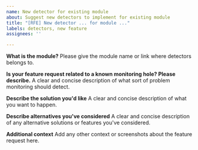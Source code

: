 ```yaml
---
name: New detector for existing module
about: Suggest new detectors to implement for existing module
title: "[RFE] New detector ... for module ..."
labels: detectors, new feature
assignees: ''

---
```


**What is the module?**
Please give the module name or link where detectors belongs to.

**Is your feature request related to a known monitoring hole? Please describe.**
A clear and concise description of what sort of problem monitoring should detect.

**Describe the solution you'd like**
A clear and concise description of what you want to happen.

**Describe alternatives you've considered**
A clear and concise description of any alternative solutions or features you've considered.

**Additional context**
Add any other context or screenshots about the feature request here.
